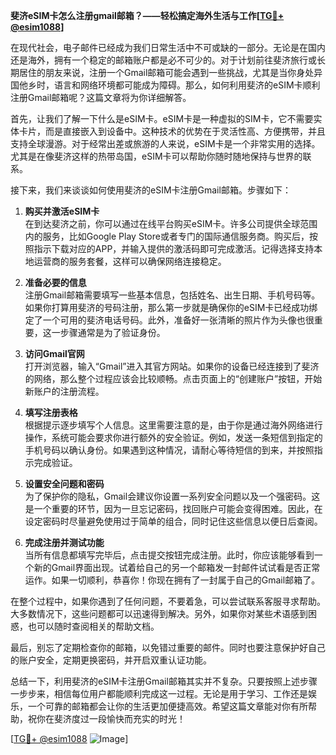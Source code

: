 **斐济eSIM卡怎么注册gmail邮箱？——轻松搞定海外生活与工作[[TG💪+ @esim1088](https://t.me/s/esim1088)]**

在现代社会，电子邮件已经成为我们日常生活中不可或缺的一部分。无论是在国内还是海外，拥有一个稳定的邮箱账户都是必不可少的。对于计划前往斐济旅行或长期居住的朋友来说，注册一个Gmail邮箱可能会遇到一些挑战，尤其是当你身处异国他乡时，语言和网络环境都可能成为障碍。那么，如何利用斐济的eSIM卡顺利注册Gmail邮箱呢？这篇文章将为你详细解答。

首先，让我们了解一下什么是eSIM卡。eSIM卡是一种虚拟的SIM卡，它不需要实体卡片，而是直接嵌入到设备中。这种技术的优势在于灵活性高、方便携带，并且支持全球漫游。对于经常出差或旅游的人来说，eSIM卡是一个非常实用的选择。尤其是在像斐济这样的热带岛国，eSIM卡可以帮助你随时随地保持与世界的联系。

接下来，我们来谈谈如何使用斐济的eSIM卡注册Gmail邮箱。步骤如下：

1. **购买并激活eSIM卡**  
   在到达斐济之前，你可以通过在线平台购买eSIM卡。许多公司提供全球范围内的服务，比如Google Play Store或者专门的国际通信服务商。购买后，按照指示下载对应的APP，并输入提供的激活码即可完成激活。记得选择支持本地运营商的服务套餐，这样可以确保网络连接稳定。

2. **准备必要的信息**  
   注册Gmail邮箱需要填写一些基本信息，包括姓名、出生日期、手机号码等。如果你打算用斐济的号码注册，那么第一步就是确保你的eSIM卡已经成功绑定了一个可用的斐济电话号码。此外，准备好一张清晰的照片作为头像也很重要，这一步骤通常是为了验证身份。

3. **访问Gmail官网**  
   打开浏览器，输入“Gmail”进入其官方网站。如果你的设备已经连接到了斐济的网络，那么整个过程应该会比较顺畅。点击页面上的“创建账户”按钮，开始新账户的注册流程。

4. **填写注册表格**  
   根据提示逐步填写个人信息。这里需要注意的是，由于你是通过海外网络进行操作，系统可能会要求你进行额外的安全验证。例如，发送一条短信到指定的手机号码以确认身份。如果遇到这种情况，请耐心等待短信的到来，并按照指示完成验证。

5. **设置安全问题和密码**  
   为了保护你的隐私，Gmail会建议你设置一系列安全问题以及一个强密码。这是一个重要的环节，因为一旦忘记密码，找回账户可能会变得困难。因此，在设定密码时尽量避免使用过于简单的组合，同时记住这些信息以便日后查阅。

6. **完成注册并测试功能**  
   当所有信息都填写完毕后，点击提交按钮完成注册。此时，你应该能够看到一个新的Gmail界面出现。试着给自己的另一个邮箱发一封邮件试试看是否正常运作。如果一切顺利，恭喜你！你现在拥有了一封属于自己的Gmail邮箱了。

在整个过程中，如果你遇到了任何问题，不要着急，可以尝试联系客服寻求帮助。大多数情况下，这些问题都可以迅速得到解决。另外，如果你对某些术语感到困惑，也可以随时查阅相关的帮助文档。

最后，别忘了定期检查你的邮箱，以免错过重要的邮件。同时也要注意保护好自己的账户安全，定期更换密码，并开启双重认证功能。

总结一下，利用斐济的eSIM卡注册Gmail邮箱其实并不复杂。只要按照上述步骤一步步来，相信每位用户都能顺利完成这一过程。无论是用于学习、工作还是娱乐，一个可靠的邮箱都会让你的生活更加便捷高效。希望这篇文章能对你有所帮助，祝你在斐济度过一段愉快而充实的时光！

[[TG💪+ @esim1088](https://t.me/s/esim1088) ![Image](https://i.postimg.cc/4NQfJmqS/Snipaste-2025-05-13-00-14-12.png)]